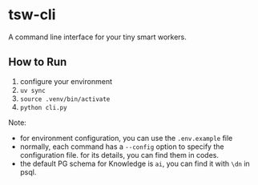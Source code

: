 # tsw-cli

A command line interface for your tiny smart workers.

## How to Run

1. configure your environment
1. `uv sync`
1. `source .venv/bin/activate`
1. `python cli.py`

Note:

- for environment configuration, you can use the `.env.example` file
- normally, each command has a `--config` option to specify the configuration file. for its details, you can find them in codes.
- the default PG schema for Knowledge is `ai`, you can find it with `\dn` in psql.
